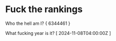 # Fuck the rankings

Who the hell am I?
{ 6344461 }

What fucking year is it?
[ 2024-11-08T04:00:00Z ]
